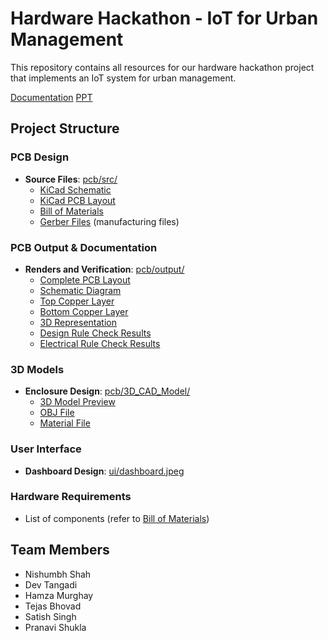 # Hardware Hackathon - IoT for Urban Management

This repository contains all resources for our hardware hackathon project that implements an IoT system for urban management.

[Documentation](pcb/src/ERGA%20LABS.docx)
[PPT](pcb/src/erga%20labs.pptx)

## Project Structure

### PCB Design

- **Source Files**: [pcb/src/](pcb/src/)
  - [KiCad Schematic](pcb/src/testing.kicad_sch)
  - [KiCad PCB Layout](pcb/src/testing.kicad_pcb)
  - [Bill of Materials](pcb/src/bill-of-materials.csv)
  - [Gerber Files](pcb/src/gerber-files.zip) (manufacturing files)

### PCB Output & Documentation

- **Renders and Verification**: [pcb/output/](pcb/output/)
  - [Complete PCB Layout](pcb/output/complete_pcb_layout.jpeg)
  - [Schematic Diagram](pcb/output/schematic.jpeg)
  - [Top Copper Layer](pcb/output/top_copper.jpeg)
  - [Bottom Copper Layer](pcb/output/bottom_copper.jpeg)
  - [3D Representation](pcb/output/3d_representation.jpeg)
  - [Design Rule Check Results](pcb/output/design_rule_cheker.jpeg)
  - [Electrical Rule Check Results](pcb/output/electrical_rule_checker.jpeg)

### 3D Models

- **Enclosure Design**: [pcb/3D_CAD_Model/](pcb/3D_CAD_Model/)
  - [3D Model Preview](pcb/3D_CAD_Model/3d%20model.PNG)
  - [OBJ File](pcb/3D_CAD_Model/pcb%20bOX%20v1.obj)
  - [Material File](pcb/3D_CAD_Model/pcb%20bOX%20v1.mtl)

### User Interface

- **Dashboard Design**: [ui/dashboard.jpeg](ui/dashboard.jpeg)

### Hardware Requirements

- List of components (refer to [Bill of Materials](pcb/src/bill-of-materials.csv))

## Team Members

- Nishumbh Shah
- Dev Tangadi
- Hamza Murghay
- Tejas Bhovad
- Satish Singh
- Pranavi Shukla
